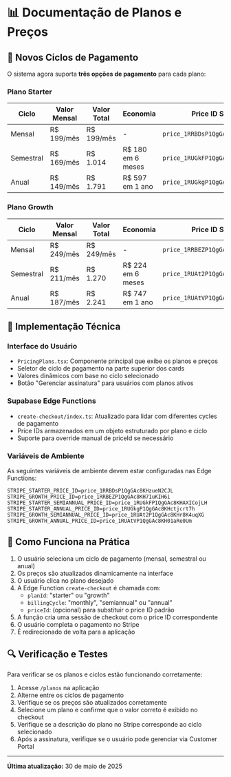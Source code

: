 # 📊 Documentação de Planos e Preços

## 📌 Novos Ciclos de Pagamento

O sistema agora suporta **três opções de pagamento** para cada plano:

### Plano Starter
| Ciclo | Valor Mensal | Valor Total | Economia | Price ID Stripe |
|-------|-------------|-------------|----------|-----------------|
| Mensal | R$ 199/mês | R$ 199/mês | - | `price_1RRBDsP1QgGAc8KHzueN2CJL` |
| Semestral | R$ 169/mês | R$ 1.014 | R$ 180 em 6 meses | `price_1RUGkFP1QgGAc8KHAXICojLH` |
| Anual | R$ 149/mês | R$ 1.791 | R$ 597 em 1 ano | `price_1RUGkgP1QgGAc8KHctjcrt7h` |

### Plano Growth
| Ciclo | Valor Mensal | Valor Total | Economia | Price ID Stripe |
|-------|-------------|-------------|----------|-----------------|
| Mensal | R$ 249/mês | R$ 249/mês | - | `price_1RRBEZP1QgGAc8KH71uKIH6i` |
| Semestral | R$ 211/mês | R$ 1.270 | R$ 224 em 6 meses | `price_1RUAt2P1QgGAc8KHr8K4uqXG` |
| Anual | R$ 187/mês | R$ 2.241 | R$ 747 em 1 ano | `price_1RUAtVP1QgGAc8KH01aRe0Um` |

## 🔧 Implementação Técnica

### Interface do Usuário
- `PricingPlans.tsx`: Componente principal que exibe os planos e preços
- Seletor de ciclo de pagamento na parte superior dos cards
- Valores dinâmicos com base no ciclo selecionado
- Botão "Gerenciar assinatura" para usuários com planos ativos

### Supabase Edge Functions
- `create-checkout/index.ts`: Atualizado para lidar com diferentes cycles de pagamento
- Price IDs armazenados em um objeto estruturado por plano e ciclo
- Suporte para override manual de priceId se necessário

### Variáveis de Ambiente
As seguintes variáveis de ambiente devem estar configuradas nas Edge Functions:

```
STRIPE_STARTER_PRICE_ID=price_1RRBDsP1QgGAc8KHzueN2CJL
STRIPE_GROWTH_PRICE_ID=price_1RRBEZP1QgGAc8KH71uKIH6i
STRIPE_STARTER_SEMIANNUAL_PRICE_ID=price_1RUGkFP1QgGAc8KHAXICojLH
STRIPE_STARTER_ANNUAL_PRICE_ID=price_1RUGkgP1QgGAc8KHctjcrt7h
STRIPE_GROWTH_SEMIANNUAL_PRICE_ID=price_1RUAt2P1QgGAc8KHr8K4uqXG
STRIPE_GROWTH_ANNUAL_PRICE_ID=price_1RUAtVP1QgGAc8KH01aRe0Um
```

## 🤔 Como Funciona na Prática

1. O usuário seleciona um ciclo de pagamento (mensal, semestral ou anual)
2. Os preços são atualizados dinamicamente na interface
3. O usuário clica no plano desejado
4. A Edge Function `create-checkout` é chamada com:
   - `planId`: "starter" ou "growth"
   - `billingCycle`: "monthly", "semiannual" ou "annual"
   - `priceId`: (opcional) para substituir o price ID padrão
5. A função cria uma sessão de checkout com o price ID correspondente
6. O usuário completa o pagamento no Stripe
7. É redirecionado de volta para a aplicação

## 🔍 Verificação e Testes

Para verificar se os planos e ciclos estão funcionando corretamente:

1. Acesse `/planos` na aplicação
2. Alterne entre os ciclos de pagamento
3. Verifique se os preços são atualizados corretamente
4. Selecione um plano e confirme que o valor correto é exibido no checkout
5. Verifique se a descrição do plano no Stripe corresponde ao ciclo selecionado
6. Após a assinatura, verifique se o usuário pode gerenciar via Customer Portal

---

**Última atualização:** 30 de maio de 2025
